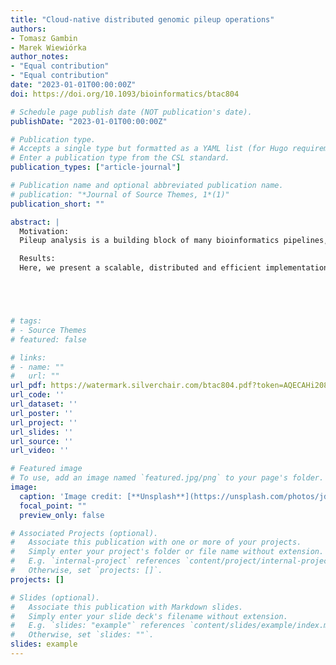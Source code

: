```yaml
---
title: "Cloud-native distributed genomic pileup operations"
authors:
- Tomasz Gambin
- Marek Wiewiórka
author_notes:
- "Equal contribution"
- "Equal contribution"
date: "2023-01-01T00:00:00Z"
doi: https://doi.org/10.1093/bioinformatics/btac804

# Schedule page publish date (NOT publication's date).
publishDate: "2023-01-01T00:00:00Z"

# Publication type.
# Accepts a single type but formatted as a YAML list (for Hugo requirements).
# Enter a publication type from the CSL standard.
publication_types: ["article-journal"]

# Publication name and optional abbreviated publication name.
# publication: "*Journal of Source Themes, 1*(1)"
publication_short: ""

abstract: |
  Motivation: 
  Pileup analysis is a building block of many bioinformatics pipelines, including variant calling and genotyping. This step tends to become a bottleneck of the entire assay since the straightforward pileup implementations involve processing of all base calls from all alignments sequentially. On the other hand, a distributed version of the algorithm faces the intrinsic challenge of splitting reads-oriented file formats into self-contained partitions to avoid costly data exchange between computational nodes.

  Results: 
  Here, we present a scalable, distributed and efficient implementation of a pileup algorithm that is suitable for deploying in cloud computing environments. In particular, we implemented: (i) our custom data-partitioning algorithm optimized to work with the alignment reads, (ii) a novel and unique approach to process alignment events from sequencing reads using the MD tags, (iii) the source code micro-optimizations for recurrent operations, and (iv) a modular structure of the algorithm. We have proven that our novel approach consistently and significantly outperforms other state-of-the-art distributed tools in terms of execution time (up to 6.5× faster) and memory usage (up to 2× less), resulting in a substantial cloud cost reduction. SeQuiLa is a cloud-native solution that can be easily deployed using any managed Kubernetes and Hadoop services available in public clouds, like Microsoft Azure Cloud, Google Cloud Platform, or Amazon Web Services. Together with the already implemented distributed range join and coverage calculations, our package provides end-users with a unified SQL interface for convenient analyses of population-scale genomic data in an interactive way.





# tags:
# - Source Themes
# featured: false

# links:
# - name: ""
#   url: ""
url_pdf: https://watermark.silverchair.com/btac804.pdf?token=AQECAHi208BE49Ooan9kkhW_Ercy7Dm3ZL_9Cf3qfKAc485ysgAAA3EwggNtBgkqhkiG9w0BBwagggNeMIIDWgIBADCCA1MGCSqGSIb3DQEHATAeBglghkgBZQMEAS4wEQQMRiacW6f34IUgYH46AgEQgIIDJJQjztaicGda7HbfW_59HxZ4VppausGML4QLckxDlyM0taZm8_NumjjuEm8EJ2ggq5V6CSRSi4Kti1ZNuqjiFZ4ngEiYOKxQFt72WsCpfxwb1ZbzMD6_r0v0Jy_vaswZ55o4JD8x6QNBRCrj5BDNMYhrzoeo0BogsqKHPJgg3nqzGKbqnL_fp7Ws5JOdtq10C0RMHqufNZciyijPEMM_YH-pEwNzzQzAh6KfO_XiddS-3NCIuc0akDVUq5E3eCXbFs1CyVEN092Ag_aKEC10EKKjINPb6q6QFFVZt92PJH7AIO4wLB2Eh2BS9PNoA2Nq0S6ib3evvwAhcs2uJrBoM2hCx_gwQkGVq9Yn8h0hk4yVuXCIXmdmsx9sqVRmLFZKuGIEemY5O8sqYN6YORZwaFeEU_8McUyFhd_b7M5cUVG9Q9dymX2tHTQzoH6wfI-07WAANkGe6Qiqi9ScF5K7oV5FO9s34aSy6aZ3YxAHMXHxo5QSSNy53AJJuecOqMx_0IOxz61aCrD0Xnctz934yCo4zchI4DYKO9wH5fYe707DUOmbkcKu42GDjsbk7gxEaYTevVih2vozjkH-7XfsdiWzfS-kGhk18aqjpZ790r9UWk-wF9NwtQpGtK4ykoCftA0s17BJRRUcfsjHQiexzPsU4XRp4PVy5KhG1CuomYaR1lORvPQe9s-fuM9HpEptetQIgLQgl8CZWG0Q68n7RGQu3BvVseDl8QJ-AA0myiVpiNLH_bmuiSo7x5HTf6fK3Unc8-jd30BlmDxZlby0i2a5Av2UHvLcBmjOaijRU5YI-vpBbyVLMiQMH5nrNSQIfE39RFlOnwAMykX85nEdXC6Dy-fgnpQGVOfbgWnxWC4r_ReBbe9dmPyA7sGNFnoUgNsohICyDEnUhn4ddE7s4mGv3obu85kARj9Dxx1KxNqTE_9svIxnJl6ffTbKlwLqU-pWYzRjY_rSYhqqz4Vw7o_KRJYmwLkEYDN4jRYJVj3LiENu89h59mg6oyk5Xrpz4zmM1wssgE5Q27IfXbXazaX8uRvDDYFm3TcBPoECj-3y38RQ-w
url_code: ''
url_dataset: ''
url_poster: ''
url_project: ''
url_slides: ''
url_source: ''
url_video: ''

# Featured image
# To use, add an image named `featured.jpg/png` to your page's folder. 
image:
  caption: 'Image credit: [**Unsplash**](https://unsplash.com/photos/jdD8gXaTZsc)'
  focal_point: ""
  preview_only: false

# Associated Projects (optional).
#   Associate this publication with one or more of your projects.
#   Simply enter your project's folder or file name without extension.
#   E.g. `internal-project` references `content/project/internal-project/index.md`.
#   Otherwise, set `projects: []`.
projects: []

# Slides (optional).
#   Associate this publication with Markdown slides.
#   Simply enter your slide deck's filename without extension.
#   E.g. `slides: "example"` references `content/slides/example/index.md`.
#   Otherwise, set `slides: ""`.
slides: example
---
```





